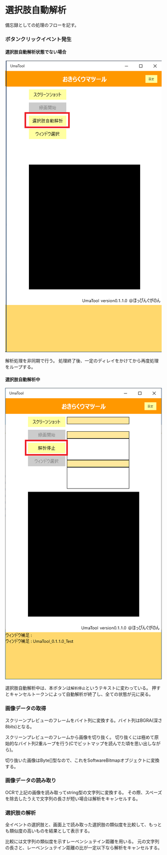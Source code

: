 # 選択肢自動解析
備忘録としての処理のフローを記す。

### ボタンクリックイベント発生
#### 選択肢自動解析状態でない場合

![](Click.png)

解析処理を非同期で行う。
処理終了後、一定のディレイをかけてから再度処理をループする。

#### 選択肢自動解析中

![](Click2.png)

選択肢自動解析中は、本ボタンは`解析停止`というテキストに変わっている。
押すとキャンセルトークンによって自動解析が終了し、全ての状態が元に戻る。

### 画像データの取得
スクリーンプレビューのフレームをバイト列に変換する。バイト列はBGRA(深さ8bits)となる。

スクリーンプレビューのフレームから画像を切り抜く。
切り抜くには極めて原始的なバイト列2重ループを行う(Cでビットマップを読んでた頃を思い出しながら)。

切り抜いた画像はByte[]型なので、これをSoftwareBitmapオブジェクトに変換する。

### 画像データの読み取り
OCRで上記の画像を読み取ってstring型の文字列に変換する。
その際、スペーズを除去したうえで文字列の長さが短い場合は解析をキャンセルする。


### 選択肢の解析
全イベントの選択肢と、画面上で読み取った選択肢の類似度を比較して、もっとも類似度の高いものを結果として表示する。

比較には文字列の類似度を示すレーベンシュテイン距離を用いる。
元の文字列の長さと、レーベンシュテイン距離の比が一定以下なら解析をキャンセルする。